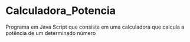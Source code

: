 # Calculadora_Potencia
Programa em Java Script que consiste em uma calculadora que calcula a potência de um determinado número
